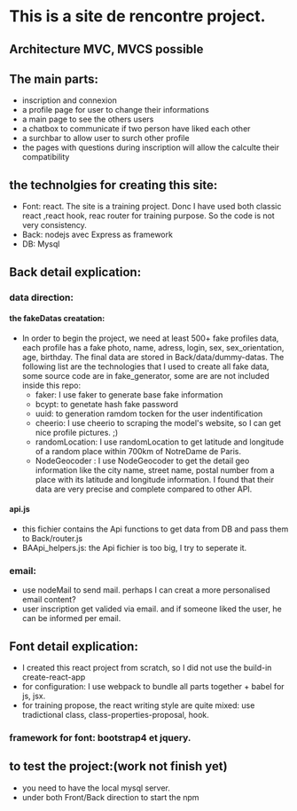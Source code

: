 # This is a site de rencontre project.

## Architecture MVC, MVCS possible 

## The main parts:
* inscription and connexion
* a profile page for user to change their informations
* a main page to see the others users
* a chatbox to communicate if two person have liked each other
* a surchbar to allow user to surch other profile
* the pages with questions during inscription will allow the calculte their compatibility

## the technolgies for creating this site:
* Font: react. The site is a training project. Donc I have used both classic react ,react hook, reac router for training purpose. So the code is not very consistency.
* Back: nodejs avec Express as framework
* DB: Mysql

## Back detail explication:
### data direction:
#### the fakeDatas creatation:
* In order to begin the project, we need at least 500+ fake profiles data, each profile has a fake photo, name, adress, login, sex, sex_orientation, age, birthday. The final data are stored in Back/data/dummy-datas. The following list are the technologies that I used to create all fake data, some source code are in fake_generator, some are are not included inside this repo:
  - faker: I use faker to generate base fake information
  - bcypt: to genetate hash fake password
  - uuid: to generation ramdom tocken for the user indentification
  - cheerio: I use cheerio to scraping the model's website, so I can get nice profile pictures. ;)
  - randomLocation: I use randomLocation to get latitude and longitude of a random place within 700km of NotreDame de Paris.
  - NodeGeocoder : I use NodeGeocoder to get the detail geo information like the city name, street name, postal number from a place with its latitude and longitude information. I found that their data are very precise and complete compared to other API.
#### api.js 
* this fichier contains the Api functions to get data from DB and pass them to Back/router.js
* BAApi_helpers.js: the Api fichier is too big, I try to seperate it.
### email:
* use nodeMail to send mail. perhaps I can creat a more personalised email content?
* user inscription get valided via email. and if someone liked the user, he can be informed per email.

## Font detail explication:
* I created this react project from scratch, so I did not use the build-in create-react-app
* for configuration: I use webpack to bundle all parts together + babel for js, jsx.
* for training propose, the react writing style are quite mixed: use tradictional class, class-properties-proposal, hook.

### framework for font: bootstrap4 et jquery.
  
## to test the project:(work not finish yet)
* you need to have the local mysql server. 
* under both Front/Back direction to start the npm


